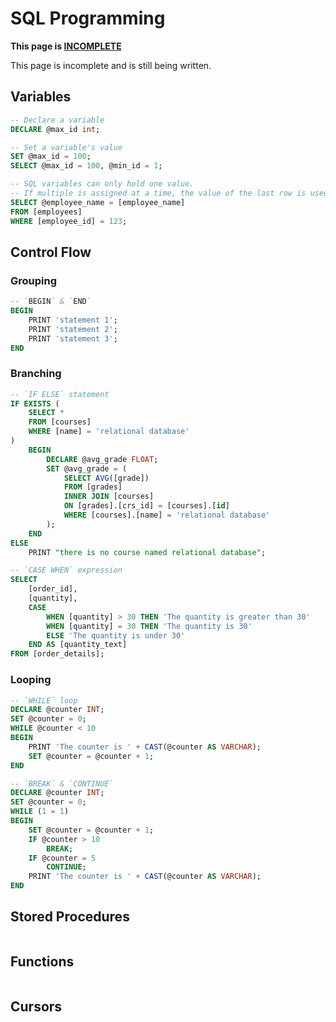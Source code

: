# SQL Programming

<div class="warning">

**This page is <u>INCOMPLETE</u>**

This page is incomplete and is still being written.

</div>

## Variables

```sql
-- Declare a variable
DECLARE @max_id int;

-- Set a variable's value
SET @max_id = 100;
SELECT @max_id = 100, @min_id = 1;

-- SQL variables can only hold one value.
-- If multiple is assigned at a time, the value of the last row is used.
SELECT @employee_name = [employee_name]
FROM [employees]
WHERE [employee_id] = 123;
```

## Control Flow

### Grouping

```sql
-- `BEGIN` & `END`
BEGIN
    PRINT 'statement 1';
    PRINT 'statement 2';
    PRINT 'statement 3';
END
```

### Branching

```sql
-- `IF ELSE` statement
IF EXISTS (
    SELECT *
    FROM [courses]
    WHERE [name] = 'relational database'
)
    BEGIN
        DECLARE @avg_grade FLOAT;
        SET @avg_grade = (
            SELECT AVG([grade])
            FROM [grades]
            INNER JOIN [courses]
            ON [grades].[crs_id] = [courses].[id]
            WHERE [courses].[name] = 'relational database'
        );
    END
ELSE
    PRINT "there is no course named relational database";

-- `CASE WHEN` expression
SELECT
    [order_id],
    [quantity],
    CASE
        WHEN [quantity] > 30 THEN 'The quantity is greater than 30'
        WHEN [quantity] = 30 THEN 'The quantity is 30'
        ELSE 'The quantity is under 30'
    END AS [quantity_text]
FROM [order_details];
```

### Looping

```sql
-- `WHILE` loop
DECLARE @counter INT;
SET @counter = 0;
WHILE @counter < 10
BEGIN
    PRINT 'The counter is ' + CAST(@counter AS VARCHAR);
    SET @counter = @counter + 1;
END

-- `BREAK` & `CONTINUE`
DECLARE @counter INT;
SET @counter = 0;
WHILE (1 = 1)
BEGIN
    SET @counter = @counter + 1;
    IF @counter > 10
        BREAK;
    IF @counter = 5
        CONTINUE;
    PRINT 'The counter is ' + CAST(@counter AS VARCHAR);
END
```

## Stored Procedures

```sql
```

## Functions

```sql
```

## Cursors

```sql
```
